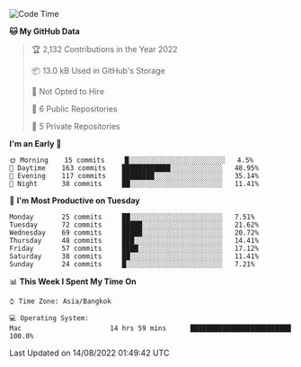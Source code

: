 <!--START_SECTION:waka-->
![Code Time](http://img.shields.io/badge/Code%20Time-0%20secs-blue)

**🐱 My GitHub Data** 

> 🏆 2,132 Contributions in the Year 2022
 > 
> 📦 13.0 kB Used in GitHub's Storage 
 > 
> 🚫 Not Opted to Hire
 > 
> 📜 6 Public Repositories 
 > 
> 🔑 5 Private Repositories  
 > 
**I'm an Early 🐤** 

```text
🌞 Morning    15 commits     █░░░░░░░░░░░░░░░░░░░░░░░░   4.5% 
🌆 Daytime    163 commits    ████████████░░░░░░░░░░░░░   48.95% 
🌃 Evening    117 commits    ████████░░░░░░░░░░░░░░░░░   35.14% 
🌙 Night      38 commits     ██░░░░░░░░░░░░░░░░░░░░░░░   11.41%

```
📅 **I'm Most Productive on Tuesday** 

```text
Monday       25 commits     ██░░░░░░░░░░░░░░░░░░░░░░░   7.51% 
Tuesday      72 commits     █████░░░░░░░░░░░░░░░░░░░░   21.62% 
Wednesday    69 commits     █████░░░░░░░░░░░░░░░░░░░░   20.72% 
Thursday     48 commits     ███░░░░░░░░░░░░░░░░░░░░░░   14.41% 
Friday       57 commits     ████░░░░░░░░░░░░░░░░░░░░░   17.12% 
Saturday     38 commits     ██░░░░░░░░░░░░░░░░░░░░░░░   11.41% 
Sunday       24 commits     █░░░░░░░░░░░░░░░░░░░░░░░░   7.21%

```


📊 **This Week I Spent My Time On** 

```text
⌚︎ Time Zone: Asia/Bangkok

💻 Operating System: 
Mac                      14 hrs 59 mins      █████████████████████████   100.0%

```


 Last Updated on 14/08/2022 01:49:42 UTC
<!--END_SECTION:waka-->